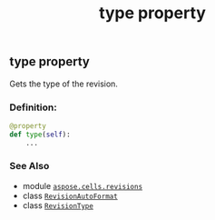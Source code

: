 ﻿---
title: type property
second_title: Aspose.Cells for Python via .NET API References
description: 
type: docs
weight: 50
url: /aspose.cells.revisions/revisionautoformat/type/
is_root: false
---

## type property


Gets the type of the revision.
### Definition:
```python
@property
def type(self):
    ...
```

### See Also
* module [`aspose.cells.revisions`](../../)
* class [`RevisionAutoFormat`](/cells/python-net/aspose.cells.revisions/revisionautoformat)
* class [`RevisionType`](/cells/python-net/aspose.cells.revisions/revisiontype)

